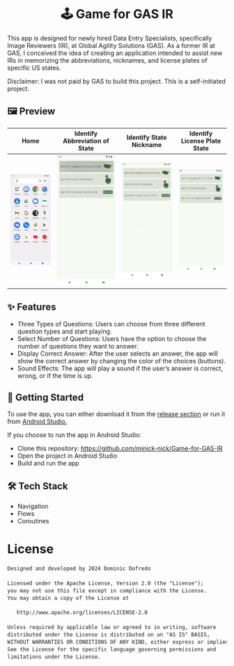 # <h1 align="center">🕹️ Game for GAS IR</h1>
This app is designed for newly hired Data Entry Specialists, specifically
Image Reviewers (IR), at Global Agility Solutions (GAS). As a former IR at GAS, I
conceived the idea of creating an application intended to assist new IRs in memorizing
the abbreviations, nicknames, and license plates of specific US states.

Disclaimer: I was not paid by GAS to build this project. This is a self-initiated project.

## 🖼️ Preview
Home | Identify Abbreviation of State | Identify State Nickname | Identify License Plate State
---- | ------------------------------ | ----------------------- | ----------------------------
<img src="screenshots/home.gif" /> | <img src="screenshots/identify-abbreviation-of-state.gif" /> | <img src="screenshots/identify-state-nickname.gif" /> | <img src="screenshots/identify-license-plate-state.gif" />

## ✨ Features
- Three Types of Questions: Users can choose from three different question types and start playing.
- Select Number of Questions: Users have the option to choose the number of questions they want to answer.
- Display Correct Answer: After the user selects an answer, the app will show the correct answer by changing the color of the choices (buttons).
- Sound Effects: The app will play a sound if the user’s answer is correct, wrong, or if the time is up.

## 🚀 Getting Started 
To use the app, you can either download it from the [release section](https://github.com/minick-nick/Game-for-GAS-IR/releases/tag/v0.0.1) or run it from [Android Studio.](https://developer.android.com/studio?gad_source=1&gclid=CjwKCAjwnei0BhB-EiwAA2xuBvd_0mB3xf_7iU7r0s6-lG0XGMH00_pR8-tJ6iMkQUIIU3wZMb8euRoCaIYQAvD_BwE&gclsrc=aw.ds)

If you choose to run the app in Android Studio:
- Clone this repository: https://github.com/minick-nick/Game-for-GAS-IR
- Open the project in Android Studio
- Build and run the app

## 🛠️ Tech Stack
- Navigation
- Flows
- Coroutines

# License
```xml
Designed and developed by 2024 Dominic Dofredo 

Licensed under the Apache License, Version 2.0 (the "License");
you may not use this file except in compliance with the License.
You may obtain a copy of the License at

   http://www.apache.org/licenses/LICENSE-2.0

Unless required by applicable law or agreed to in writing, software
distributed under the License is distributed on an "AS IS" BASIS,
WITHOUT WARRANTIES OR CONDITIONS OF ANY KIND, either express or implied.
See the License for the specific language governing permissions and
limitations under the License.